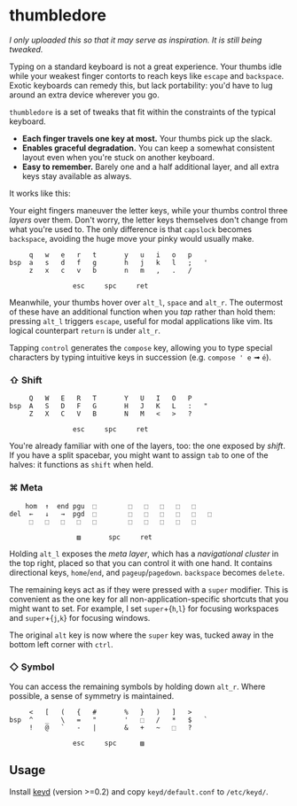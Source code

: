 # thumbledore

*I only uploaded this so that it may serve as inspiration. It is still being 
tweaked.*

Typing on a standard keyboard is not a great experience. Your thumbs idle while your weakest finger contorts to reach keys like `escape` and `backspace`. Exotic keyboards can remedy this, but lack portability: you'd have to lug around an extra device wherever you go.

`thumbledore` is a set of tweaks that fit within the constraints of the typical keyboard.

-   **Each finger travels one key at most.** Your thumbs pick up the slack.
-   **Enables graceful degradation.** You can keep a somewhat consistent layout even when you're stuck on another keyboard.
-   **Easy to remember.** Barely one and a half additional layer, and all extra keys stay available as always.

It works like this:

Your eight fingers maneuver the letter keys, while your thumbs control three *layers* over them. Don't worry, the letter keys themselves don't change from what you're used to. The only difference is that `capslock` becomes `backspace`, avoiding the huge move your pinky would usually make.

         q   w   e   r   t       y   u   i   o   p
    bsp  a   s   d   f   g       h   j   k   l   ;   '
         z   x   c   v   b       n   m   ,   .   /

                    esc     spc     ret


Meanwhile, your thumbs hover over `alt_l`, `space` and `alt_r`. The outermost of these have an additional function when you *tap* rather than hold them: pressing `alt_l` triggers `escape`, useful for modal applications like vim. Its logical counterpart `return` is under `alt_r`.

Tapping `control` generates the `compose` key, allowing you to type special characters by typing intuitive keys in succession (e.g. `compose ' e` ➟ `é`).


### ⇧ Shift

         Q   W   E   R   T       Y   U   I   O   P
    bsp  A   S   D   F   G       H   J   K   L   :   "
         Z   X   C   V   B       N   M   <   >   ?

                    esc     spc     ret

You're already familiar with one of the layers, too: the one exposed by *shift*. If you have a split spacebar, you might want to assign `tab` to one of the halves: it functions as `shift` when held.


### ⌘ Meta

        hom  ↑  end pgu  ⬚        ⬚   ⬚   ⬚   ⬚   ⬚
    del  ←   ↓   →  pgd  ⬚        ⬚   ⬚   ⬚   ⬚   ⬚   ⬚
         ⬚   ⬚   ⬚   ⬚   ⬚        ⬚   ⬚   ⬚   ⬚   ⬚

                     ▨       spc     ret

Holding `alt_l` exposes the *meta layer*, which has a *navigational cluster* in the top right, placed so that you can control it with one hand. It contains directional keys, `home`/`end`, and `pageup`/`pagedown`. `backspace` becomes `delete`. 

The remaining keys act as if they were pressed with a `super` modifier. This is convenient as the one key for all non-application-specific shortcuts that you might want to set. For example, I set `super`+{`h`,`l`} for focusing workspaces and `super`+{`j`,`k`} for focusing windows.

The original `alt` key is now where the `super` key was, tucked away in the bottom left corner with `ctrl`.


### ◇ Symbol

You can access the remaining symbols by holding down `alt_r`. Where possible, a sense of symmetry is maintained.

         <   [   (   {   #       %   }   )   ]   >
    bsp  ^   _   \   =   "       '   ⬚   /   *   $   `
         !   @   `   -   |       &   +   ~   ⬚   ?

                    esc     spc      ▨


## Usage

Install [keyd](https://github.com/rvaiya/keyd) (version >=0.2) and copy `keyd/default.conf` to `/etc/keyd/`.
